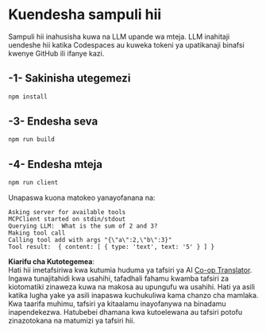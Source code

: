 <!--
CO_OP_TRANSLATOR_METADATA:
{
  "original_hash": "6d6315e03f591fb5a39be91da88585dc",
  "translation_date": "2025-07-13T19:20:49+00:00",
  "source_file": "03-GettingStarted/03-llm-client/solution/typescript/README.md",
  "language_code": "sw"
}
-->
# Kuendesha sampuli hii

Sampuli hii inahusisha kuwa na LLM upande wa mteja. LLM inahitaji uendeshe hii katika Codespaces au kuweka tokeni ya upatikanaji binafsi kwenye GitHub ili ifanye kazi.

## -1- Sakinisha utegemezi

```bash
npm install
```

## -3- Endesha seva

```bash
npm run build
```

## -4- Endesha mteja

```sh
npm run client
```

Unapaswa kuona matokeo yanayofanana na:

```text
Asking server for available tools
MCPClient started on stdin/stdout
Querying LLM:  What is the sum of 2 and 3?
Making tool call
Calling tool add with args "{\"a\":2,\"b\":3}"
Tool result:  { content: [ { type: 'text', text: '5' } ] }
```

**Kiarifu cha Kutotegemea**:  
Hati hii imetafsiriwa kwa kutumia huduma ya tafsiri ya AI [Co-op Translator](https://github.com/Azure/co-op-translator). Ingawa tunajitahidi kwa usahihi, tafadhali fahamu kwamba tafsiri za kiotomatiki zinaweza kuwa na makosa au upungufu wa usahihi. Hati ya asili katika lugha yake ya asili inapaswa kuchukuliwa kama chanzo cha mamlaka. Kwa taarifa muhimu, tafsiri ya kitaalamu inayofanywa na binadamu inapendekezwa. Hatubebei dhamana kwa kutoelewana au tafsiri potofu zinazotokana na matumizi ya tafsiri hii.